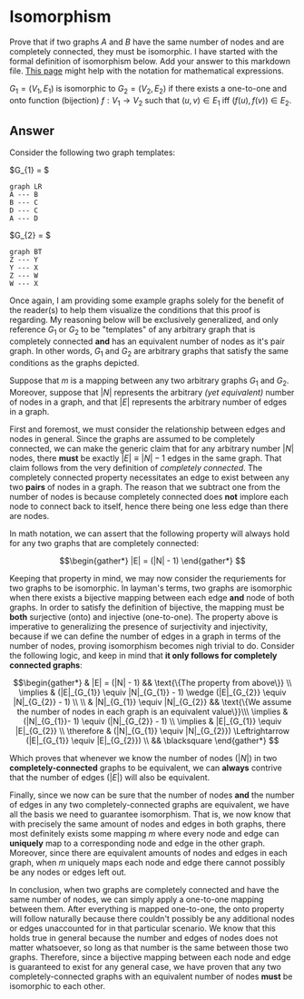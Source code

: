 # Isomorphism

Prove that if two graphs $A$ and $B$ have the same number of nodes and are completely connected, they must be isomorphic. I have started with the formal definition of isomorphism below. Add your answer to this markdown file. [This page](https://docs.github.com/en/get-started/writing-on-github/working-with-advanced-formatting/writing-mathematical-expressions)
might help with the notation for mathematical expressions.

$G_1=(V_1 , E_1)$ is isomorphic to $G_2 = (V_2, E_2)$ if there exists a
one-to-one and onto function (bijection) $f: V_1 \rightarrow V_2$ such that $(u,v)
\in E_1$ iff $(f(u),f(v)) \in E_2$.

## Answer

Consider the following two graph templates:

$G_{1} = $

```mermaid
graph LR
A --- B 
B --- C
D --- C
A --- D
```

$G_{2} = $

```mermaid
graph BT
Z --- Y
Y --- X
Z --- W
W --- X
```

Once again, I am providing some example graphs solely for the benefit of the reader(s) to help them visualize the conditions that this proof is regarding. My reasoning below will be exclusively generalized, and only reference $G_{1}$ or $G_{2}$ to be "templates" of any arbitrary graph that is completely connected **and** has an equivalent number of nodes as it's pair graph. In other words, $G_{1}$ and $G_{2}$ are arbitrary graphs that satisfy the same conditions as the graphs depicted.

Suppose that $m$ is a mapping between any two arbitrary graphs $G_{1}$ and $G_{2}$. Moreover, suppose that $|N|$ represents the arbitrary *(yet equivalent)* number of nodes in a graph, and that $|E|$ represents the arbitrary number of edges in a graph.

First and foremost, we must consider the relationship between edges and nodes in general. Since the graphs are assumed to be completely connected, we can make the generic claim that for any arbitrary number $|N|$ nodes, there **must** be exactly $|E| \equiv |N| - 1$ edges in the same graph. That claim follows from the very definition of *completely connected*. The completely connected property necessitates an edge to exist between any two **pairs** of nodes in a graph. The reason that we subtract one from the number of nodes is because completely connected does **not** implore each node to connect back to itself, hence there being one less edge than there are nodes.

In math notation, we can assert that the following property will always hold for any two graphs that are completely connected:

$$\begin{gather*}
|E| = (|N| - 1)
\end{gather*}
$$

Keeping that property in mind, we may now consider the requriements for two graphs to be isomorphic. In layman's terms, two graphs are isomorphic when there exists a bijective mapping between each edge **and** node of both graphs. In order to satisfy the definition of bijective, the mapping must be **both** surjective (onto) and injective (one-to-one). The property above is imperative to generalizing the presence of surjectivity and injectivity, because if we can define the number of edges in a graph in terms of the number of nodes, proving isomorphism becomes nigh trivial to do. Consider the following logic, and keep in mind that **it only follows for completely connected graphs**:

$$\begin{gather*}
& |E| = (|N| - 1) && \text{\{The property from above\}} \\
\implies & (|E|_{G_{1}} \equiv |N|_{G_{1}} - 1) \wedge (|E|_{G_{2}} \equiv |N|_{G_{2}} - 1) \\ \\
& |N|_{G_{1}} \equiv |N|_{G_{2}} && \text{\{We assume the number of nodes in each graph is an equivalent value\}}\\\
\implies & (|N|_{G_{1}}- 1) \equiv (|N|_{G_{2}} - 1) \\
\implies & |E|_{G_{1}} \equiv |E|_{G_{2}} \\
\therefore & (|N|_{G_{1}} \equiv |N|_{G_{2}}) \Leftrightarrow (|E|_{G_{1}} \equiv |E|_{G_{2}}) \\
&& \blacksquare
\end{gather*}
$$

Which proves that whenever we know the number of nodes ($|N|$) in two **completely-connected** graphs to be equivalent, we can **always** contrive that the number of edges ($|E|$) will also be equivalent.

Finally, since we now can be sure that the number of nodes **and** the number of edges in any two completely-connected graphs are equivalent, we have all the basis we need to guarantee isomorphism. That is, we now know that with precisely the same amount of nodes and edges in both graphs, there most definitely exists some mapping $m$ where every node and edge can **uniquely** map to a corresponding node and edge in the other graph. Moreover, since there are equivalent amounts of nodes and edges in each graph, when $m$ uniquely maps each node and edge there cannot possibly be any nodes or edges left out. 

In conclusion, when two graphs are completely connected and have the same number of nodes, we can simply apply a one-to-one mapping between them. After everything is mapped one-to-one, the onto property will follow naturally because there couldn't possibly be any additional nodes or edges unaccounted for in that particular scenario. We know that this holds true in general because the number and edges of nodes does not matter whatsoever, so long as that number is the same between those two graphs. Therefore, since a bijective mapping between each node and edge is guaranteed to exist for any general case, we have proven that any two completely-connected graphs with an equivalent number of nodes **must** be isomorphic to each other.